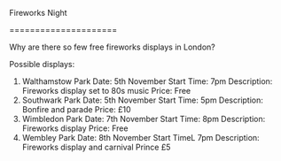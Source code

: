
Fireworks Night

=====================

Why are there so few free fireworks displays in London?

Possible displays: 
1. Walthamstow Park
	Date: 5th November 
	Start Time: 7pm 
	Description: Fireworks display set to 80s music
	Price: Free
2. Southwark Park
	Date: 5th November
	Start Time: 5pm
	Description: Bonfire and parade
	Price: £10
3. Wimbledon Park
	Date: 7th November
	Start Time: 8pm
	Description: Fireworks display 
	Price: Free
4. Wembley Park
	Date: 8th November
	Start TimeL 7pm
	Description: Fireworks display and carnival
	Prince £5


